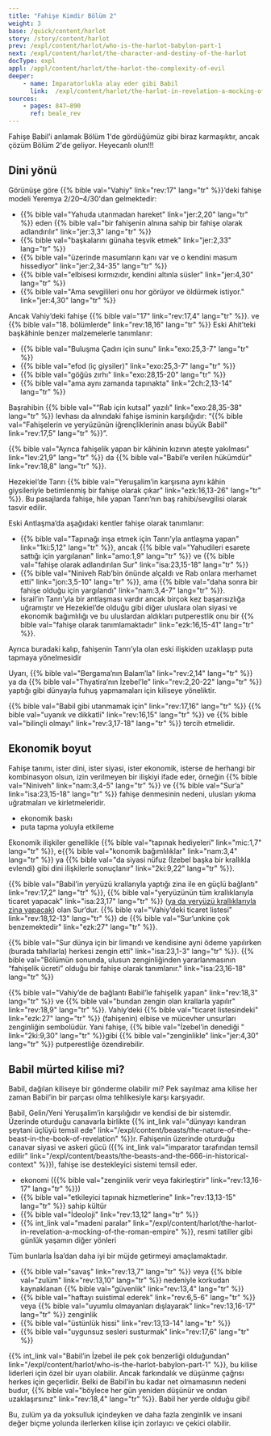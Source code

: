 ```yaml
---
title: "Fahişe Kimdir Bölüm 2"
weight: 3
base: /quick/content/harlot
story: /story/content/harlot
prev: /expl/content/harlot/who-is-the-harlot-babylon-part-1
next: /expl/content/harlot/the-character-and-destiny-of-the-harlot
docType: expl
appl: /appl/content/harlot/the-harlot-the-complexity-of-evil
deeper:
    - name: İmparatorlukla alay eder gibi Babil
      link:  /expl/content/harlot/the-harlot-in-revelation-a-mocking-of-the-roman-empire
sources: 
    - pages: 847–890
      ref: beale_rev
---
```


Fahişe Babil’i anlamak Bölüm 1'de gördüğümüz gibi biraz karmaşıktır, ancak çözüm Bölüm 2'de geliyor. Heyecanlı olun!!!

## Dini yönü

<a name="bc8e"></a>
Görünüşe göre {{% bible val="Vahiy" link="rev:17" lang="tr" %}}’deki fahişe modeli Yeremya 2/20–4/30'dan gelmektedir:

- {{% bible val="Yahuda utanmadan hareket" link="jer:2,20" lang="tr" %}} eden {{% bible val="bir fahişenin alnına sahip bir fahişe olarak adlandırılır" link="jer:3,3" lang="tr" %}}
- {{% bible val="başkalarını günaha teşvik etmek" link="jer:2,33" lang="tr" %}}
- {{% bible val="üzerinde masumların kanı var ve o kendini masum hissediyor" link="jer:2,34-35" lang="tr" %}}
- {{% bible val="elbisesi kırmızıdır, kendini altınla süsler" link="jer:4,30" lang="tr" %}}
- {{% bible val="Ama sevgilileri onu hor görüyor ve öldürmek istiyor." link="jer:4,30" lang="tr" %}}

Ancak Vahiy’deki fahişe {{% bible val="17" link="rev:17,4" lang="tr" %}}. ve {{% bible val="18. bölümlerde" link="rev:18,16" lang="tr" %}} Eski Ahit’teki başkâhinle benzer malzemelerle tanımlanır:

- {{% bible val="Buluşma Çadırı için sunu" link="exo:25,3-7" lang="tr" %}}
- {{% bible val="efod (iç giysiler)" link="exo:25,3-7" lang="tr" %}}
- {{% bible val="göğüs zırhı" link="exo:28,15-20" lang="tr" %}}
- {{% bible val="ama aynı zamanda tapınakta" link="2ch:2,13-14" lang="tr" %}}

Başrahibin {{% bible val="“Rab için kutsal” yazılı" link="exo:28,35-38" lang="tr" %}} levhası da alnındaki fahişe isminin karşılığıdır: “{{% bible val="Fahişelerin ve yeryüzünün iğrençliklerinin anası büyük Babil" link="rev:17,5" lang="tr" %}}”.

{{% bible val="Ayrıca fahişelik yapan bir kâhinin kızının ateşte yakılması" link="lev:21,9" lang="tr" %}} da {{% bible val="Babil’e verilen hükümdür" link="rev:18,8" lang="tr" %}}.

Hezekiel’de Tanrı {{% bible val="Yeruşalim’in karşısına aynı kâhin giysileriyle betimlenmiş bir fahişe olarak çıkar" link="ezk:16,13-26" lang="tr" %}}. Bu pasajlarda fahişe, hile yapan Tanrı’nın baş rahibi/sevgilisi olarak tasvir edilir.

Eski Antlaşma’da aşağıdaki kentler fahişe olarak tanımlanır:

- {{% bible val="Tapınağı inşa etmek için Tanrı’yla antlaşma yapan" link="1ki:5,12" lang="tr" %}}, ancak {{% bible val="Yahudileri esarete sattığı için yargılanan" link="amo:1,9" lang="tr" %}} ve {{% bible val="fahişe olarak adlandırılan Sur" link="isa:23,15-18" lang="tr" %}}
- {{% bible val="Niniveh Rab’bin önünde alçaldı ve Rab onlara merhamet etti" link="jon:3,5-10" lang="tr" %}}, ama {{% bible val="daha sonra bir fahişe olduğu için yargılandı" link="nam:3,4-7" lang="tr" %}}.
- İsrail’in Tanrı’yla bir antlaşması vardır ancak birçok kez başarısızlığa uğramıştır ve Hezekiel’de olduğu gibi diğer uluslara olan siyasi ve ekonomik bağımlılığı ve bu uluslardan aldıkları putperestlik onu bir {{% bible val="fahişe olarak tanımlamaktadır" link="ezk:16,15-41" lang="tr" %}}.

Ayrıca buradaki kalıp, fahişenin Tanrı’yla olan eski ilişkiden uzaklaşıp puta tapmaya yönelmesidir

Uyarı, {{% bible val="Bergama’nın Balam’la" link="rev:2,14" lang="tr" %}} ya da {{% bible val="Thyatira’nın İzebel’le" link="rev:2,20-22" lang="tr" %}} yaptığı gibi dünyayla fuhuş yapmamaları için kiliseye yöneliktir.

{{% bible val="Babil gibi utanmamak için" link="rev:17,16" lang="tr" %}} {{% bible val="uyanık ve dikkatli" link="rev:16,15" lang="tr" %}} ve {{% bible val="bilinçli olmayı" link="rev:3,17-18" lang="tr" %}} tercih etmelidir.

## Ekonomik boyut

<a name="fb4b"></a>
Fahişe tanımı, ister dini, ister siyasi, ister ekonomik, isterse de herhangi bir kombinasyon olsun, izin verilmeyen bir ilişkiyi ifade eder, örneğin {{% bible val="Niniveh" link="nam:3,4-5" lang="tr" %}} ve {{% bible val="Sur’a" link="isa:23,15-18" lang="tr" %}} fahişe denmesinin nedeni, ulusları yıkıma uğratmaları ve kirletmeleridir.

- ekonomik baskı
- puta tapma yoluyla etkileme

Ekonomik ilişkiler genellikle {{% bible val="tapınak hediyeleri" link="mic:1,7" lang="tr" %}}, e{{% bible val="konomik bağımlılıklar" link="nam:3,4" lang="tr" %}} ya {{% bible val="da siyasi nüfuz (İzebel başka bir krallıkla evlendi) gibi dini ilişkilerle sonuçlanır" link="2ki:9,22" lang="tr" %}}.

{{% bible val="Babil’in yeryüzü krallarıyla yaptığı zina ile en güçlü bağlantı" link="rev:17,2" lang="tr" %}}, {{% bible val="yeryüzünün tüm krallıklarıyla ticaret yapacak" link="isa:23,17" lang="tr" %}} ([ya da yeryüzü krallıklarıyla zina yapacak](https://biblehub.com/interlinear/isaiah/23-17.htm)) olan Sur’dur. {{% bible val="Vahiy’deki ticaret listesi" link="rev:18,12-13" lang="tr" %}} de {{% bible val="Sur’unkine çok benzemektedir" link="ezk:27" lang="tr" %}}.

{{% bible val="Sur dünya için bir limandı ve kendisine ayni ödeme yapılırken (burada tahıllarla) herkesi zengin etti" link="isa:23,1-3" lang="tr" %}}. {{% bible val="Bölümün sonunda, ulusun zenginliğinden yararlanmasının “fahişelik ücreti” olduğu bir fahişe olarak tanımlanır." link="isa:23,16-18" lang="tr" %}}

{{% bible val="Vahiy’de de bağlantı Babil’le fahişelik yapan" link="rev:18,3" lang="tr" %}} ve {{% bible val="bundan zengin olan krallarla yapılır" link="rev:18,9" lang="tr" %}}. Vahiy’deki {{% bible val="ticaret listesindeki" link="ezk:27" lang="tr" %}} (fahişenin) elbise ve mücevher unsurları zenginliğin sembolüdür. Yani fahişe, {{% bible val="İzebel’in denediği " link="2ki:9,30" lang="tr" %}}gibi {{% bible val="zenginlikle" link="jer:4,30" lang="tr" %}} putperestliğe özendirebilir.

## Babil mürted kilise mi?

<a name="2815"></a>
Babil, dağılan kiliseye bir gönderme olabilir mi? Pek sayılmaz ama kilise her zaman Babil’in bir parçası olma tehlikesiyle karşı karşıyadır.

Babil, Gelin/Yeni Yeruşalim’in karşılığıdır ve kendisi de bir sistemdir. Üzerinde oturduğu canavarla birlikte {{% int_link val="dünyayı kandıran şeytani üçlüyü temsil ede" link="/expl/content/beasts/the-nature-of-the-beast-in-the-book-of-revelation" %}}r. Fahişenin üzerinde oturduğu canavar siyasi ve askeri gücü ({{% int_link val="imparator tarafından temsil edilir" link="/expl/content/beasts/the-beasts-and-the-666-in-historical-context" %}}), fahişe ise destekleyici sistemi temsil eder.

- ekonomi ({{% bible val="zenginlik verir veya fakirleştirir" link="rev:13,16-17" lang="tr" %}})
- {{% bible val="etkileyici tapınak hizmetlerine" link="rev:13,13-15" lang="tr" %}} sahip kültür
- {{% bible val="İdeoloji" link="rev:13,12" lang="tr" %}}
- {{% int_link val="madeni paralar" link="/expl/content/harlot/the-harlot-in-revelation-a-mocking-of-the-roman-empire" %}}, resmi tatiller gibi günlük yaşamın diğer yönleri

Tüm bunlarla İsa’dan daha iyi bir müjde getirmeyi amaçlamaktadır.

- {{% bible val="savaş" link="rev:13,7" lang="tr" %}} veya {{% bible val="zulüm" link="rev:13,10" lang="tr" %}} nedeniyle korkudan kaynaklanan {{% bible val="güvenlik" link="rev:13,4" lang="tr" %}}
- {{% bible val="haftayı suistimal ederek" link="rev:6,5-6" lang="tr" %}} veya {{% bible val="uyumlu olmayanları dışlayarak" link="rev:13,16-17" lang="tr" %}} zenginlik
- {{% bible val="üstünlük hissi" link="rev:13,13-14" lang="tr" %}}
- {{% bible val="uygunsuz sesleri susturmak" link="rev:17,6" lang="tr" %}}

{{% int_link val="Babil’in İzebel ile pek çok benzerliği olduğundan" link="/expl/content/harlot/who-is-the-harlot-babylon-part-1" %}}, bu kilise liderleri için özel bir uyarı olabilir. Ancak farkındalık ve düşünme çağrısı herkes için geçerlidir. Belki de Babil’in bu kadar net olmamasının nedeni budur, {{% bible val="böylece her gün yeniden düşünür ve ondan uzaklaşırsınız" link="rev:18,4" lang="tr" %}}. Babil her yerde olduğu gibi!

Bu, zulüm ya da yoksulluk içindeyken ve daha fazla zenginlik ve insani değer biçme yolunda ilerlerken kilise için zorlayıcı ve çekici olabilir.
